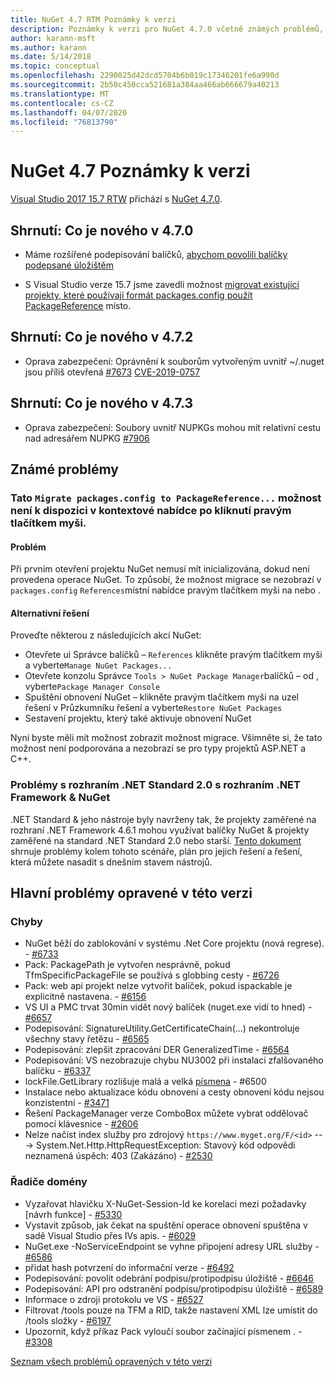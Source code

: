 ```yaml
---
title: NuGet 4.7 RTM Poznámky k verzi
description: Poznámky k verzi pro NuGet 4.7.0 včetně známých problémů, oprav chyb, přidaných funkcí a řadičů domény.
author: karann-msft
ms.author: karann
ms.date: 5/14/2018
ms.topic: conceptual
ms.openlocfilehash: 2290025d42dcd5704b6b019c17346201fe6a990d
ms.sourcegitcommit: 2b50c450cca521681a384aa466ab666679a40213
ms.translationtype: MT
ms.contentlocale: cs-CZ
ms.lasthandoff: 04/07/2020
ms.locfileid: "76813790"
---
```

# <a name="nuget-47-release-notes"></a>NuGet 4.7 Poznámky k verzi

[Visual Studio 2017 15.7 RTW](https://www.visualstudio.com/news/releasenotes/vs2017-relnotes) přichází s [NuGet 4.7.0](https://dist.nuget.org/win-x86-commandline/v4.7.0/nuget.exe).

## <a name="summary-whats-new-in-470"></a>Shrnutí: Co je nového v 4.7.0

* Máme rozšířené podepisování balíčků, [abychom povolili balíčky podepsané úložištěm](https://github.com/NuGet/Home/wiki/Repository-Signatures)

* S Visual Studio verze 15.7 jsme zavedli možnost [migrovat existující projekty, které používají formát packages.config použít PackageReference](../consume-packages/migrate-packages-config-to-package-reference.md) místo.

## <a name="summary-whats-new-in-472"></a>Shrnutí: Co je nového v 4.7.2

* Oprava zabezpečení: Oprávnění k souborům vytvořeným uvnitř ~/.nuget jsou příliš otevřená [#7673](https://github.com/NuGet/Home/issues/7673) [CVE-2019-0757](https://portal.msrc.microsoft.com/en-us/security-guidance/advisory/CVE-2019-0757)

## <a name="summary-whats-new-in-473"></a>Shrnutí: Co je nového v 4.7.3

* Oprava zabezpečení: Soubory uvnitř NUPKGs mohou mít relativní cestu nad adresářem NUPKG [#7906](https://github.com/NuGet/Home/issues/7906)

## <a name="known-issues"></a>Známé problémy

### <a name="the-migrate-packagesconfig-to-packagereference-option-is-not-available-in-the-right-click-context-menu"></a>Tato `Migrate packages.config to PackageReference...` možnost není k dispozici v kontextové nabídce po kliknutí pravým tlačítkem myši.

#### <a name="issue"></a>Problém

Při prvním otevření projektu NuGet nemusí mít inicializována, dokud není provedena operace NuGet. To způsobí, že možnost migrace se nezobrazí v `packages.config` `References`místní nabídce pravým tlačítkem myši na nebo .

#### <a name="workaround"></a>Alternativní řešení

Proveďte některou z následujících akcí NuGet:
* Otevřete ui Správce balíčků – `References` klikněte pravým tlačítkem myši a vyberte`Manage NuGet Packages...`
* Otevřete konzolu Správce `Tools > NuGet Package Manager`balíčků – od , vyberte`Package Manager Console`
* Spuštění obnovení NuGet – klikněte pravým tlačítkem myši na uzel řešení v Průzkumníku řešení a vyberte`Restore NuGet Packages`
* Sestavení projektu, který také aktivuje obnovení NuGet

Nyní byste měli mít možnost zobrazit možnost migrace. Všimněte si, že tato možnost není podporována a nezobrazí se pro typy projektů ASP.NET a C++.

### <a name="issues-with-net-standard-20-with-net-framework--nuget"></a>Problémy s rozhraním .NET Standard 2.0 s rozhraním .NET Framework & NuGet

.NET Standard & jeho nástroje byly navrženy tak, že projekty zaměřené na rozhraní .NET Framework 4.6.1 mohou využívat balíčky NuGet & projekty zaměřené na standard .NET Standard 2.0 nebo starší. [Tento dokument](https://github.com/dotnet/standard/issues/481) shrnuje problémy kolem tohoto scénáře, plán pro jejich řešení a řešení, která můžete nasadit s dnešním stavem nástrojů.

## <a name="top-issues-fixed-in-this-release"></a>Hlavní problémy opravené v této verzi

### <a name="bugs"></a>Chyby

* NuGet běží do zablokování v systému .Net Core projektu (nová regrese). - [#6733](https://github.com/NuGet/Home/issues/6733)
* Pack: PackagePath je vytvořen nesprávně, pokud TfmSpecificPackageFile se používá s globbing cesty - [#6726](https://github.com/NuGet/Home/issues/6726)
* Pack: web api projekt nelze vytvořit balíček, pokud ispackable je explicitně nastavena. - [#6156](https://github.com/NuGet/Home/issues/6156)
* VS UI a PMC trvat 30min vidět nový balíček (nuget.exe vidí to hned) - [#6657](https://github.com/NuGet/Home/issues/6657)
* Podepisování: SignatureUtility.GetCertificateChain(...) nekontroluje všechny stavy řetězu - [#6565](https://github.com/NuGet/Home/issues/6565)
* Podepisování: zlepšit zpracování DER GeneralizedTime - [#6564](https://github.com/NuGet/Home/issues/6564)
* Podepisování: VS nezobrazuje chybu NU3002 při instalaci zfalšovaného balíčku - [#6337](https://github.com/NuGet/Home/issues/6337)
* lockFile.GetLibrary rozlišuje malá a velká [písmena](https://github.com/NuGet/Home/issues/6500) - #6500
* Instalace nebo aktualizace kódu obnovení a cesty obnovení kódu nejsou konzistentní - [#3471](https://github.com/NuGet/Home/issues/3471)
* Řešení PackageManager verze ComboBox můžete vybrat oddělovač pomocí klávesnice - [#2606](https://github.com/NuGet/Home/issues/2606)
* Nelze načíst index služby pro zdrojový `https://www.myget.org/F/<id>` ---> System.Net.Http.HttpRequestException: Stavový kód odpovědi neznamená úspěch: 403 (Zakázáno) - [#2530](https://github.com/NuGet/Home/issues/2530)

### <a name="dcrs"></a>Řadiče domény

* Vyzařovat hlavičku X-NuGet-Session-Id ke korelaci mezi požadavky [návrh funkce] - [#5330](https://github.com/NuGet/Home/issues/5330)
* Vystavit způsob, jak čekat na spuštění operace obnovení spuštěna v sadě Visual Studio přes IVs apis. - [#6029](https://github.com/NuGet/Home/issues/6029)
* NuGet.exe -NoServiceEndpoint se vyhne připojení adresy URL služby - [#6586](https://github.com/NuGet/Home/issues/6586)
* přidat hash potvrzení do informační verze - [#6492](https://github.com/NuGet/Home/issues/6492)
* Podepisování: povolit odebrání podpisu/protipodpisu úložiště - [#6646](https://github.com/NuGet/Home/issues/6646)
* Podepisování: API pro odstranění podpisu/protipodpisu úložiště - [#6589](https://github.com/NuGet/Home/issues/6589)
* Informace o zdroji protokolu ve VS - [#6527](https://github.com/NuGet/Home/issues/6527)
* Filtrovat /tools pouze na TFM a RID, takže nastavení XML lze umístit do /tools složky - [#6197](https://github.com/NuGet/Home/issues/6197)
* Upozornit, když příkaz Pack vyloučí soubor začínající písmenem .  - [#3308](https://github.com/NuGet/Home/issues/3308)

[Seznam všech problémů opravených v této verzi](https://github.com/NuGet/Home/issues?q=is%3Aissue+is%3Aclosed+milestone%3A%224.7")
